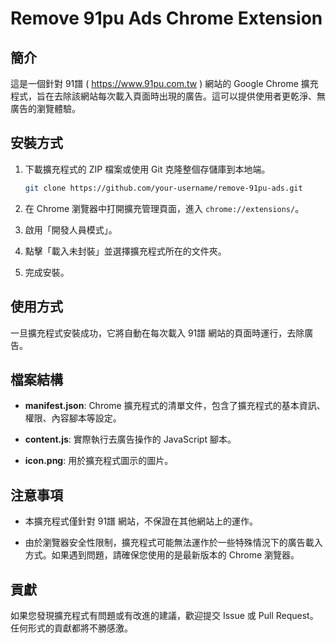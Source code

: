 # Remove 91pu Ads Chrome Extension

## 簡介

這是一個針對 91譜 ( https://www.91pu.com.tw ) 網站的 Google Chrome 擴充程式，旨在去除該網站每次載入頁面時出現的廣告。這可以提供使用者更乾淨、無廣告的瀏覽體驗。

## 安裝方式

1. 下載擴充程式的 ZIP 檔案或使用 Git 克隆整個存儲庫到本地端。

    ```bash
    git clone https://github.com/your-username/remove-91pu-ads.git
    ```

2. 在 Chrome 瀏覽器中打開擴充管理頁面，進入 `chrome://extensions/`。

3. 啟用「開發人員模式」。

4. 點擊「載入未封裝」並選擇擴充程式所在的文件夾。

5. 完成安裝。

## 使用方式

一旦擴充程式安裝成功，它將自動在每次載入 91譜 網站的頁面時運行，去除廣告。

## 檔案結構

- **manifest.json**: Chrome 擴充程式的清單文件，包含了擴充程式的基本資訊、權限、內容腳本等設定。

- **content.js**: 實際執行去廣告操作的 JavaScript 腳本。

- **icon.png**: 用於擴充程式圖示的圖片。

## 注意事項

- 本擴充程式僅針對 91譜 網站，不保證在其他網站上的運作。

- 由於瀏覽器安全性限制，擴充程式可能無法運作於一些特殊情況下的廣告載入方式。如果遇到問題，請確保您使用的是最新版本的 Chrome 瀏覽器。

## 貢獻

如果您發現擴充程式有問題或有改進的建議，歡迎提交 Issue 或 Pull Request。任何形式的貢獻都將不勝感激。

